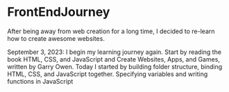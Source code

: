 # FrontEndJourney
After being away from web creation for a long time, I decided to re-learn how to create awesome websites.

September 3, 2023: I begin my learning journey again. Start by reading the book HTML, CSS, and JavaScript and Create Websites, Apps, and Games, written by Garry Owen.
Today I started by building folder structure, binding HTML, CSS, and JavaScript together. Specifying variables and writing functions in JavaScript
